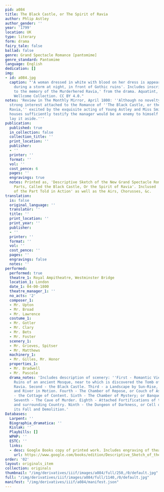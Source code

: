 ```yaml
---
pid: a084
title: The Black Castle, or The Spirit of Ravia
author: Phlip Astley
author_gender: ''
year: '1799'
location: UK
type: literary
form: drama
fairy_tale: false
ballad: false
genre: Grand Spectacle Romance [pantomime]
genre_standard: Pantomime
language: English
dedication: []
img:
- id: a084.jpg
  caption: "'A woman dressed in white with blood on her dress is appearing to a man
    during a storm at night, in front of Gothic ruins'. Includes inscription: 'Sacred
    to the memory of the Murderhered Ravia,' from the drama. Aquatint, ca. 1850(?).
    Wellcome Collection. CC BY 4.0."
notes: 'Review in The Monthly Mirror, April 1800: ''Although no novelty, such is the
  strong interest attached to the Romance of ''The Black Castle, or the Spirit of
  Ravia,'' excited by the exquisite acting of Young Astley and Miss Smith, that crowded
  houses sufficiently testify the manager would be an enemy to himself were he to
  lay it aside.'''
publication:
  published: true
  in_collection: false
  collection_title: ''
  print_location: ''
  publisher:
  - ''
  printer: ''
  format: ''
  vol: ''
  cost_pence: 6
  pages: ''
  engravings: true
  notes: Printed as, 'Descriptive Sketch of the New Grand Spectacle Romance, in Two
    Parts, Called the Black Castle, Or the Spirit of Ravia'. Inclused 'Illustration
    of the Part Told in Action' as well as the Airs, Chorusses, &c.
translation:
  is: false
  original_language: ''
  translator: ''
  title: ''
  print_location: ''
  print_year: ''
  publisher:
  - ''
  printer: ''
  format: ''
  vol: ''
  cost_pence: ''
  pages: ''
  engravings: false
  notes: ''
performed:
  performed: true
  theatre_1: Royal Ampitheatre, Westminster Bridge
  location_1: London
  date_1: 04-00-1800
  theatre_manager_1: ''
  no_acts: '2'
  composer_1:
  - Mr. Upton
  - Mr. Broad
  - Mr. Lawrence
  costume_1:
  - Mr. Gotler
  - Mr. Clary
  - Mr. Bets
  - Mr. Foster
  scenery_1:
  - Mr. Grieves, Spitser
  - Mr. Matthews
  machinery_1:
  - Mr. Gilles, Mr. Honor
  properties_1:
  - Mr. Bradwell
  - Mr. Pascole
  drama_notes: 'Includes description of scenery: ''First - Romantic View, with the
    Ruins of an ancient Mosque, near to which is discovered the Tomb of the Murdered
    Ravia. Second - the Black Castle. Third - a Landscape by Sun-Rise, with a Water-Fall
    and River in Motion. Fourth - The Chamber of Repose, or Couch of Asphar. Fifth
    - the Cottage of Content. Sixth - The Chamber of Mystery; or Banquet of Pleasure.
    Seventh - The Cave of Murder. Eighth - Attached Fortifications of the Black Castle,
    and surrounding Country. Ninth - the Dungeon of Darkness, or Cell of Events; with
    its Fall and Demolition.'
Databases:
  Larpent: ''
  Biographia_dramatica: ''
  Kislak: ''
  Playbills: []
  WPHP: ''
  ESTC: ''
  links:
  - desc: Google Books copy of printed work. Includes engraving of theatrical scene
    url: https://www.google.com/books/edition/Descriptive_Sketch_of_the_New_Grand_Spec/NYo_Xu0YNHgC?hl=en&gbpv=0
order: '02'
layout: originals_item
collection: originals
thumbnail: "/img/derivatives/iiif/images/a084/full/250,/0/default.jpg"
full: "/img/derivatives/iiif/images/a084/full/1140,/0/default.jpg"
manifest: "/img/derivatives/iiif/a084/manifest.json"
---
```

